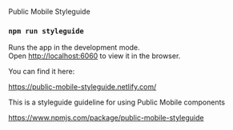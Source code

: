 Public Mobile Styleguide

### `npm run styleguide`

Runs the app in the development mode.<br>
Open [http://localhost:6060](http://localhost:6060) to view it in the browser.

You can find it here:

https://public-mobile-styleguide.netlify.com/

This is a styleguide guideline for using Public Mobile components

https://www.npmjs.com/package/public-mobile-styleguide
